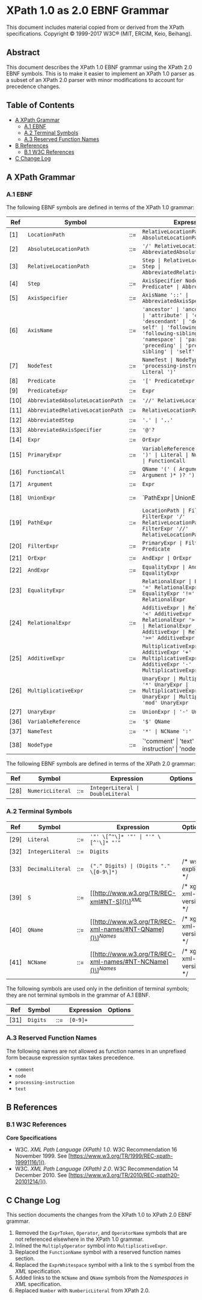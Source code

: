 # XPath 1.0 as 2.0 EBNF Grammar

This document includes material copied from or derived from the XPath
specifications. Copyright © 1999-2017 W3C® (MIT, ERCIM, Keio, Beihang).

## Abstract
This document describes the XPath 1.0 EBNF grammar using the XPath 2.0
EBNF symbols. This is to make it easier to implement an XPath 1.0 parser
as a subset of an XPath 2.0 parser with minor modifications to account
for precedence changes.

## Table of Contents
- [A XPath Grammar](#a-xpath-grammar)
  - [A.1 EBNF](#a1-ebnf)
  - [A.2 Terminal Symbols](#a2-terminal-symbols)
  - [A.3 Reserved Function Names](#a3-reserved-function-names)
- [B References](#b-references)
  - [B.1 W3C References](#b1-w3c-references)
- [C Change Log](#c-change-log)

## A XPath Grammar

### A.1 EBNF

The following EBNF symbols are defined in terms of the XPath 1.0 grammar:

| Ref     | Symbol                            |     | Expression                          | Options              |
|---------|-----------------------------------|-----|-------------------------------------|----------------------|
| \[1\]   | `LocationPath`                    | ::= | `RelativeLocationPath \| AbsoluteLocationPath` |           |
| \[2\]   | `AbsoluteLocationPath`            | ::= | `'/' RelativeLocationPath? \| AbbreviatedAbsoluteLocationPath` | |
| \[3\]   | `RelativeLocationPath`            | ::= | `Step \| RelativeLocationPath '/' Step \| AbbreviatedRelativeLocationPath` | |
| \[4\]   | `Step`                            | ::= | `AxisSpecifier NodeTest Predicate* \| AbbreviatedStep` |   |
| \[5\]   | `AxisSpecifier`                   | ::= | `AxisName '::' \| AbbreviatedAxisSpecifier` |              |
| \[6\]   | `AxisName`                        | ::= | `'ancestor' \| 'ancestor-or-self' \| 'attribute' \| 'child' \| 'descendant' \| 'descendant-or-self' \| 'following' \| 'following-sibling' \| 'namespace' \| 'parent' \| 'preceding' \| 'preceding-sibling' \| 'self'` | |
| \[7\]   | `NodeTest`                        | ::= | `NameTest \| NodeType '(' ')' \| 'processing-instruction' '(' Literal ')'` | |
| \[8\]   | `Predicate`                       | ::= | `'[' PredicateExpr ']'`             |                      | 
| \[9\]   | `PredicateExpr`                   | ::= | `Expr`                              |                      |
| \[10\]  | `AbbreviatedAbsoluteLocationPath` | ::= | `'//' RelativeLocationPath`         |                      |
| \[11\]  | `AbbreviatedRelativeLocationPath` | ::= | `RelativeLocationPath '//' Step`    |                      |	
| \[12\]  | `AbbreviatedStep`                 | ::= | `'.' \| '..'`                       |                      |
| \[13\]  | `AbbreviatedAxisSpecifier`        | ::= | `'@'?`                              |                      |
| \[14\]  | `Expr`                            | ::= | `OrExpr`                            |                      |
| \[15\]  | `PrimaryExpr`                     | ::= | `VariableReference \| '(' Expr ')' \| Literal \| NumericLiteral \| FunctionCall` | |
| \[16\]  | `FunctionCall`                    | ::= | `QName '(' ( Argument ( ',' Argument )* )? ')'` |          |
| \[17\]  | `Argument`                        | ::= | `Expr`                              |                      |
| \[18\]  | `UnionExpr`                       | ::= | `PathExpr \| UnionExpr '|' PathExpr` |                     |	
| \[19\]  | `PathExpr`                        | ::= | `LocationPath \| FilterExpr \| FilterExpr '/' RelativeLocationPath \| FilterExpr '//' RelativeLocationPath` | |
| \[20\]  | `FilterExpr`                      | ::= | `PrimaryExpr \| FilterExpr Predicate` |                    |
| \[21\]  | `OrExpr`                          | ::= | `AndExpr \| OrExpr 'or' AndExpr`    |                      |
| \[22\]  | `AndExpr`                         | ::= | `EqualityExpr \| AndExpr 'and' EqualityExpr` |             |
| \[23\]  | `EqualityExpr`                    | ::= | `RelationalExpr \| EqualityExpr '=' RelationalExpr \| EqualityExpr '!=' RelationalExpr` | |
| \[24\]  | `RelationalExpr`                  | ::= | `AdditiveExpr \| RelationalExpr '<' AdditiveExpr \| RelationalExpr '>' AdditiveExpr \| RelationalExpr '<=' AdditiveExpr \| RelationalExpr '>=' AdditiveExpr` | |
| \[25\]  | `AdditiveExpr`                    | ::= | `MultiplicativeExpr \| AdditiveExpr '+' MultiplicativeExpr \| AdditiveExpr '-' MultiplicativeExpr` | |
| \[26\]  | `MultiplicativeExpr`              | ::= | `UnaryExpr \| MultiplicativeExpr '*' UnaryExpr \| MultiplicativeExpr 'div' UnaryExpr \| MultiplicativeExpr 'mod' UnaryExpr` | |
| \[27\]  | `UnaryExpr`                       | ::= | `UnionExpr \| '-' UnaryExpr`        |                      |
| \[36\]  | `VariableReference`               | ::= | `'$' QName`                         |                      |
| \[37\]  | `NameTest`                        | ::= | `'*' \| NCName ':' '*' \| QName`    |                      |
| \[38\]  | `NodeType`                        | ::= | `'comment' \| 'text' \| 'processing-instruction' \| 'node' | |

The following EBNF symbols are defined in terms of the XPath 2.0 grammar:

| Ref     | Symbol                            |     | Expression                          | Options              |
|---------|-----------------------------------|-----|-------------------------------------|----------------------|
| \[28\]  | `NumericLiteral`                  | ::= | `IntegerLiteral \| DoubleLiteral`   |                      |

### A.2 Terminal Symbols

| Ref     | Symbol                            |     | Expression                          | Options              |
|---------|-----------------------------------|-----|-------------------------------------|----------------------|
| \[29\]  | `Literal`                         | ::= | `'"' \[^"\]* '"' \| "'" \[^'\]* "'"` |                     |
| \[32\]  | `IntegerLiteral`                  | ::= | `Digits`                            |                      |
| \[33\]  | `DecimalLiteral`                  | ::= | `("." Digits) \| (Digits "." \[0-9\]*)` | /* ws: explicit */ |
| \[39\]  | `S`                               | ::= | \[[http://www.w3.org/TR/REC-xml#NT-S]()\]<sup><em>XML</em></sup> | /* xgc: xml-version */ |
| \[40\]  | `QName`                           | ::= | \[[http://www.w3.org/TR/REC-xml-names/#NT-QName]()\]<sup><em>Names</em></sup> | /* xgc: xml-version */ |
| \[41\]  | `NCName`                          | ::= | \[[http://www.w3.org/TR/REC-xml-names/#NT-NCName]()\]<sup><em>Names</em></sup> | /* xgc: xml-version */ |

The following symbols are used only in the definition of terminal symbols; they
are not terminal symbols in the grammar of A.1 EBNF.

| Ref     | Symbol                            |     | Expression                          | Options              |
|---------|-----------------------------------|-----|-------------------------------------|----------------------|
| \[31\]  | `Digits`                          | ::= | `[0-9]+`                            |                      |

### A.3 Reserved Function Names

The following names are not allowed as function names in an unprefixed form
because expression syntax takes precedence.

*  `comment`
*  `node`
*  `processing-instruction`
*  `text`

## B References

### B.1 W3C References
__Core Specifications__
*  W3C. *XML Path Language (XPath) 1.0*. W3C Recommendation 16 November 1999.
   See [https://www.w3.org/TR/1999/REC-xpath-19991116/]().
*  W3C. *XML Path Language (XPath) 2.0*. W3C Recommendation 14 December 2010.
   See [https://www.w3.org/TR/2010/REC-xpath20-20101214/]().

## C Change Log
This section documents the changes from the XPath 1.0 to XPath 2.0 EBNF
grammar.

1. Removed the `ExprToken`, `Operator`, and `OperatorName` symbols that are not
   referenced elsewhere in the XPath 1.0 grammar.
1. Inlined the `MultiplyOperator` symbol into `MultiplicativeExpr`.
1. Replaced the `FunctionName` symbol with a reserved function names section.
1. Replaced the `ExprWhitespace` symbol with a link to the `S` symbol from the
   *XML* specification.
1. Added links to the `NCName` and `QName` symbols from the *Namespaces in XML*
   specification.
1. Replaced `Number` with `NumbericLiteral` from XPath 2.0.

